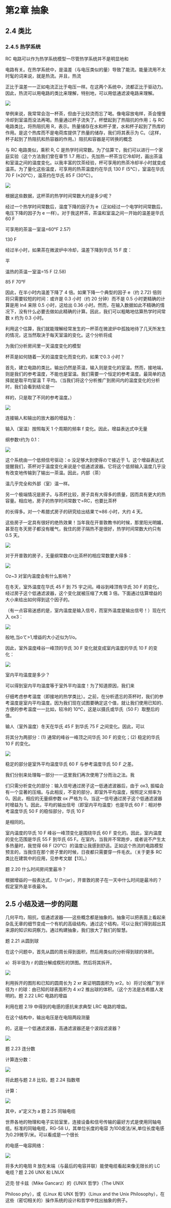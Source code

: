 # 第2章 抽象

## 2.4 类比

### 2.4.5 热学系统

RC 电路可以作为热学系统模型一尽管热学系统并不是明显地和

电路有关。在热学系统中，是温差（与电压类似的量）导致了能流。能量流用不太时髦的词来说，就是热流。并且，热流

正比于温差一一正如电流正比于电压一样。在这两个系统中，流都正比于驱动力。因此，热流可以用电路的类比来理解，特别地，可以用低通滤波电路来理解。

![](https://raw.githubusercontent.com/dalong0514/selfstudy/master/图片链接/化工书籍/2019545.PNG)

举例来说，我常常会泡一杯茶，但由于比较烫而忘了喝。像电容放电样，茶会慢慢冷却到室温而没法再喝。热量通过杯子流失了。杯壁起到了热阻抗的作用；与 RC 电路类比，将热阻抗用 R，表示。热量储存在水和杯子里，水和杯子起到了热库的作用。是这个热库而不是电荷库提供了热量的储存，我们将其表示为 C。（这样，杯子起到了热阻抗和热容器的作用。）阻抗和容器是可转换的概念

与 RC 电路类似，乘积 R, C 是热学时间常数。为了估算で，我们可以进行一个家庭实验（这个方法我们曾在章节 1.7 用过）。先加热一杯茶当它冷却时，画出茶温和室温之间的温度变化。以我丰富的饮茶经验，杯可享用的热茶冷却半小时就变成温茶。为了量化这些温度，可享用的热茶温度约在华氏 130 F (5℃），室温在华氏 70 F (≈20℃），温茶约在华氏 85 F (30℃）。

![](https://raw.githubusercontent.com/dalong0514/selfstudy/master/图片链接/化工书籍/2019552.PNG)

根据这些数据，这杯茶的热学时间常数大约是多少呢？

经过一个热学时间常数后，温度下降的因子为 e（正如经过一个电学时间常数后，电压下降的因子为 e 一样）。对于我这杯茶，茶温和室温之间一开始的温差是华氏 60 F

可享用的茶温一室温=60°F 2.57)

130 F

经过半小时，如果茶在微波炉中冷却，温差下降到华氏 15 F 度：

平

温热的茶温一室温=15 F  (2.58)

85 F 70°F

因此，在半小时内温差下降了 4 倍。如果下降一个典型的因子 e（约 2.72) 倍则将只需要较短的时间：或许是 0.3 小时（约 20 分钟）而不是 0.5 小时更精确的计算是用 ln4 来除 0.5 小时，这给出 0.36 小时。然而，在输入数据如此不精确的情况下，没有什么必要去做如此精确的计算。因此，我们可以粗略地估算热学时间常数 x 约为 0.3 小时。

利用这个估算，我们就能理解经常发生的一杯茶在微波炉中孤独地待了几天所发生的情况，这当然取決于每天室温的变化。这个分析将成

为我们分析房间里一天温度变化的模型

杯茶是如何随着一天的温度变化而变化的，如果で0.3 小时？

首先，建立电路的类比。输出仍然是茶温，输入则是变化的室温。然而，接地端，则是我们的参考温度，不能也是室温。我们需要一个恒定的参考温度。最简单的选择就是取平均室温 T 平均。（当我们将这个分析推广到房间内的温度变化的分析时，我们会看到结论是一

样的，只是取了不同的参考温度。）

![](https://raw.githubusercontent.com/dalong0514/selfstudy/master/图片链接/化工书籍/2019545.PNG)

连接输人和输出的放大器的增益为：

输入（室温）按照每天 1 个周期的频率 f 变化。因此，增益表达式中无量

纲参数τ约为 0.1：

![](https://raw.githubusercontent.com/dalong0514/selfstudy/master/图片链接/化工书籍/2019546.PNG)

这个系统由一个低频信号驱动：o 没足够大到使得ので接近于 1。这个增益表达式提醒我们，茶杯对于温度变化来说是个低通滤波器。它将这个低频输入温度几乎没有改变地传输到了输出一茶温。因此，内部（茶）

温几乎完全和外部（室）温一样。

另一个极端情况是房子。与茶杯比较，房子具有大得多的质量，因而具有更大的热容量。相应地，房子的热学时间常数で=RC，也要比茶杯

的长得多。对一个希腊式房子的研究给出结果で≈86 小时，大约 4 天。

这些房子一定具有很好的绝热效果！当年我在开普敦教书的时候，那里阳光明媚，甚至在冬天房子都没有暖气，我住的房子隔热不是很好，热学时间常数大约只有 0.5 天。

![](https://raw.githubusercontent.com/dalong0514/selfstudy/master/图片链接/化工书籍/2019547.PNG)

对于开普敦的房子，无量纲常数のτ比茶杯的相应常数要大得多：

![](https://raw.githubusercontent.com/dalong0514/selfstudy/master/图片链接/化工书籍/2019548.PNG)

Oz~3 对室内温度会有什么影响？

在冬天，室外温度在华氏 45 F 到 75 宇之间。峰谷到峰顶有华氏 30 F 的变化，经过房子这个低通滤波器，这个变化就被压缩了大概 3 倍。下面通过估算增益的大小来给出如何得到这个因子的。

（有一点容易迷惑的是，室内温度是输入信号，而室外温度是输出信号！）现在代入 ox3：

![](https://raw.githubusercontent.com/dalong0514/selfstudy/master/图片链接/化工书籍/2019549.PNG)

般地,当oて>1,增益的大小近似为1/o。

因此，室外温度峰谷一峰顶的华氏 30 F 变化就变成室内温度的华氏 10 F 的变化：

![](https://raw.githubusercontent.com/dalong0514/selfstudy/master/图片链接/化工书籍/2019550.PNG)

室内平均温度是多少？

可以得到室内平均温度等于室外平均温度！为了知道原因，我们来

仔细考虑参考温度（即接地的热学类比）。之前，在分析遗忘的茶杯时，我们的参考温度是室内平均温度。因为我们现在试图要确定这个值，就让我们使用已知的、方便的参考温度一一比如，较冷的 10℃，这是以摄氏或华氏（50 F）取整后的值。

输人（室外温度）冬天在华氏 45 F 到华氏 75 F 之间变化。因此，可以

将其分为两部分：(1) 通常的峰谷一峰顶之间华氏 30 F 的变化；(2) 稳定的华氏 10 F 的变化。

![](https://raw.githubusercontent.com/dalong0514/selfstudy/master/图片链接/化工书籍/2019551.PNG)

稳定的部分是室外平均温度华氏 60 F 与参考温度华氏 50 F 之差。

我们分别来处理每一部分一一这里我们再次使用了分而治之法。我

们只需分析变化的部分：输入信号通过房子这一低通滤波器后，由于 ox3, 振幅会有一个显著的压缩。与此相反，不变的部分，即室外平均温度，按照定义频率为 0。因此，相应的无量纲参数 ox 严格为 0。当这一信号通过房子这个低通滤波器时增益为 1。因此，平均的输出信号（即室内平均温度）也是华氏 60 F：相对参考温度华氏 50 F 的稳恒部分，华氏 10 F

是相同的。

室内温度的华氏 10 F 峰谷一峰顶变化是围绕华氏 60 F 变化的。因此，室内温度的变化范围是华氏 55 F 到华氏 65 F。在室内，当我并不常跑步，或者说不产生太多热量时，我觉得 68 F (20℃）的温度让我感到舒适。正如这个热流的电路模型预言的，当我住在那个房子里的时候，日夜都只需要穿一件毛衣。（关于更多 RC 类比在建筑中的应用，见参考文献【13]。）

题 2.20 什么时间房间里最冷？

根据增益的一般表达式，1/ (1+jar），开普敦的房子在一天中什么时间是最冷的？假定室外是半夜最冷。

## 2.5 小结及进一步的问题

几何平均，阻抗，低通滤波器——这些概念都是抽象的。抽象可以把表面上看起来杂乱无章的细节变成一个有机的高级结构，通过这个结构，可以让我们得到超出其来源的知识和洞察力。通过构建抽象，我们放大了我们的智慧。

题 2.21 从圆到球

在这个问题中，首先从圆的周长得到面积，然后用类似的分析得到球的体积。

a）将半径为 r 的圆分解成楔形的饼图。然后将其拆开。

![](https://raw.githubusercontent.com/dalong0514/selfstudy/master/图片链接/化工书籍/2019553.PNG)

利用拆开的图形和已知的圆周长为 2 xr 来证明圆面积为 xr2。b）将讨论推广到半径为 r 的球：由已知的球表面积为 4 xr2 推出球的体积。（这个方法是古希腊人发明的。题 2.22 LRC 电路的增益

利用在题 2.19 中得到的电感的感抗来求典型 LRC 电路的增益。

在这个结构中，输出电压是在电阻两段测量

的，这是一个低通滤波器，高通滤波器还是个波段滤波器？

![](https://raw.githubusercontent.com/dalong0514/selfstudy/master/图片链接/化工书籍/2019554.PNG)

题 2.23 连分数

计算连分数：

![](https://raw.githubusercontent.com/dalong0514/selfstudy/master/图片链接/化工书籍/2019555.PNG)

将此题与题 2.8 比较。题 2.24 指数塔

计算：

![](https://raw.githubusercontent.com/dalong0514/selfstudy/master/图片链接/化工书籍/2019556.PNG)

其中，a“定义为 a 题 2.25 同轴电缆

世界各地的物理和电子实验室里，连接设备和信号传输的最好方式是使用同轴电缆。标准的同轴电缆，RG-58 U，其单位长度的电容 为100皮法/米,单位长度电感为0.29微亨/米。可以看成是一个很长

的电感一电容网络：

![](https://raw.githubusercontent.com/dalong0514/selfstudy/master/图片链接/化工书籍/2019557.PNG)

将多大的电阻 R 放在末端（与最后的电容并联）能使电缆看起来像无限长的 LC 电缆？题 2.26 UNX 和 LNUX

迈克·甘卡兹（Mike Gancarz）的《UNIX 哲学》（The UNIX

Philoso phy），或《Linux 和 UNX 哲学》（Linux and the Unix Philosophy），在这些（密切相关的）操作系统的设计和哲学中找出抽象的例子。
